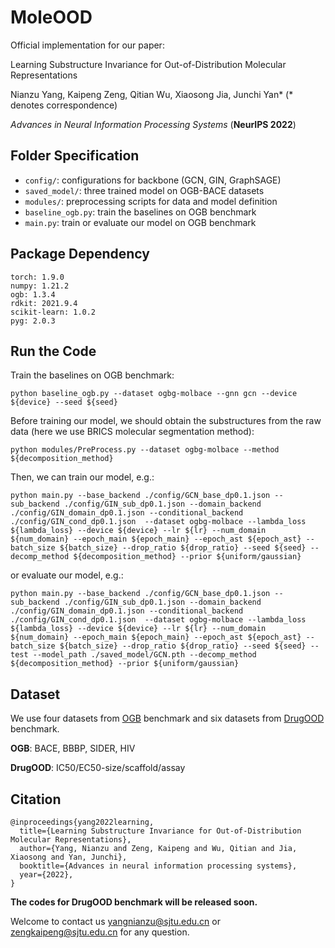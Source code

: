 # MoleOOD
Official implementation for our paper:

Learning Substructure Invariance for Out-of-Distribution Molecular Representations

Nianzu Yang, Kaipeng Zeng, Qitian Wu, Xiaosong Jia, Junchi Yan* (* denotes correspondence)

*Advances in Neural Information Processing Systems* (**NeurIPS 2022**)



## Folder Specification

- ```config/```: configurations for backbone (GCN, GIN, GraphSAGE)
- ```saved_model/```: three trained model on OGB-BACE datasets
- ```modules/```: preprocessing scripts for data and model definition
- ```baseline_ogb.py```: train the baselines on OGB benchmark
- ```main.py```: train or evaluate our model on OGB benchmark



## Package Dependency

```
torch: 1.9.0
numpy: 1.21.2
ogb: 1.3.4
rdkit: 2021.9.4
scikit-learn: 1.0.2
pyg: 2.0.3
```



## Run the Code

Train the baselines on OGB benchmark:

``` 
python baseline_ogb.py --dataset ogbg-molbace --gnn gcn --device ${device} --seed ${seed}
```



Before training our model, we should obtain the substructures from the raw data (here we use BRICS molecular segmentation method):

```
python modules/PreProcess.py --dataset ogbg-molbace --method ${decomposition_method}
```



Then, we can train our model, e.g.:

```
python main.py --base_backend ./config/GCN_base_dp0.1.json --sub_backend ./config/GIN_sub_dp0.1.json --domain_backend ./config/GIN_domain_dp0.1.json --conditional_backend ./config/GIN_cond_dp0.1.json  --dataset ogbg-molbace --lambda_loss ${lambda_loss} --device ${device} --lr ${lr} --num_domain ${num_domain} --epoch_main ${epoch_main} --epoch_ast ${epoch_ast} --batch_size ${batch_size} --drop_ratio ${drop_ratio} --seed ${seed} --decomp_method ${decomposition_method} --prior ${uniform/gaussian}
```

or evaluate our model, e.g.:

```
python main.py --base_backend ./config/GCN_base_dp0.1.json --sub_backend ./config/GIN_sub_dp0.1.json --domain_backend ./config/GIN_domain_dp0.1.json --conditional_backend ./config/GIN_cond_dp0.1.json  --dataset ogbg-molbace --lambda_loss ${lambda_loss} --device ${device} --lr ${lr} --num_domain ${num_domain} --epoch_main ${epoch_main} --epoch_ast ${epoch_ast} --batch_size ${batch_size} --drop_ratio ${drop_ratio} --seed ${seed} --test --model_path ./saved_model/GCN.pth --decomp_method ${decomposition_method} --prior ${uniform/gaussian}
```



## Dataset

We use four datasets from [OGB](https://ogb.stanford.edu/) benchmark and six datasets from [DrugOOD](https://github.com/tencent-ailab/DrugOOD) benchmark.

**OGB**: BACE, BBBP, SIDER, HIV

**DrugOOD**: IC50/EC50-size/scaffold/assay



## Citation

```
@inproceedings{yang2022learning,
  title={Learning Substructure Invariance for Out-of-Distribution Molecular Representations},
  author={Yang, Nianzu and Zeng, Kaipeng and Wu, Qitian and Jia, Xiaosong and Yan, Junchi},
  booktitle={Advances in neural information processing systems},
  year={2022},
}
```

**The codes for DrugOOD benchmark will be released soon.**


Welcome to contact us [yangnianzu@sjtu.edu.cn](mailto:yangnianzu@sjtu.edu.cn) or [zengkaipeng@sjtu.edu.cn](mailto:zengkaipeng@sjtu.edu.cn) for any question.

